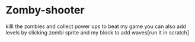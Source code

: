 # Zomby-shooter
killl the zombies and collect power ups to beat my game you can also add levels by clicking zombi sprite and my block to add waves[run it in scratch]
